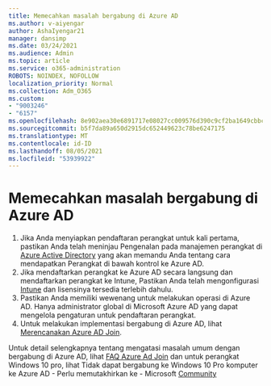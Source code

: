 ```yaml
---
title: Memecahkan masalah bergabung di Azure AD
ms.author: v-aiyengar
author: AshaIyengar21
manager: dansimp
ms.date: 03/24/2021
ms.audience: Admin
ms.topic: article
ms.service: o365-administration
ROBOTS: NOINDEX, NOFOLLOW
localization_priority: Normal
ms.collection: Adm_O365
ms.custom:
- "9003246"
- "6157"
ms.openlocfilehash: 8e902aea30e6891717e08027cc009576d390c9cf2ba1649cbbc68d64883937f8
ms.sourcegitcommit: b5f7da89a650d2915dc652449623c78be6247175
ms.translationtype: MT
ms.contentlocale: id-ID
ms.lasthandoff: 08/05/2021
ms.locfileid: "53939922"
---
```

# <a name="troubleshoot-azure-ad-join-issues"></a>Memecahkan masalah bergabung di Azure AD

1. Jika Anda menyiapkan pendaftaran perangkat untuk kali pertama, pastikan Anda telah meninjau Pengenalan pada manajemen perangkat di [Azure Active Directory](https://docs.microsoft.com/azure/active-directory/devices/overview) yang akan memandu Anda tentang cara mendapatkan Perangkat di bawah kontrol ke Azure AD. 
1. Jika mendaftarkan perangkat ke Azure AD secara langsung dan mendaftarkan perangkat ke Intune, Pastikan Anda telah mengonfigurasi [](https://docs.microsoft.com/mem/intune/fundamentals/licenses-assign) [Intune](https://docs.microsoft.com/mem/intune/enrollment/device-enrollment) dan lisensinya tersedia terlebih dahulu.
1. Pastikan Anda memiliki wewenang untuk melakukan operasi di Azure AD. Hanya administrator global di Microsoft Azure AD yang dapat mengelola pengaturan untuk pendaftaran perangkat.
1. Untuk melakukan implementasi bergabung di Azure AD, lihat [Merencanakan Azure AD Join](https://docs.microsoft.com/azure/active-directory/devices/azureadjoin-plan).

Untuk detail selengkapnya tentang mengatasi masalah umum dengan bergabung di Azure AD, lihat [FAQ Azure Ad Join](https://docs.microsoft.com/azure/active-directory/devices/faq#azure-ad-join-faq) dan untuk perangkat Windows 10 pro, lihat Tidak dapat bergabung ke Windows 10 Pro komputer ke Azure AD - Perlu memutakhirkan ke - Microsoft [Community](https://answers.microsoft.com/en-us/msoffice/forum/msoffice_install-mso_win10-mso_365hp/unable-to-join-windows-10-pro-machine-to-azure-ad/abb1ca7d-b317-45ec-a628-e1c10eae2900)
